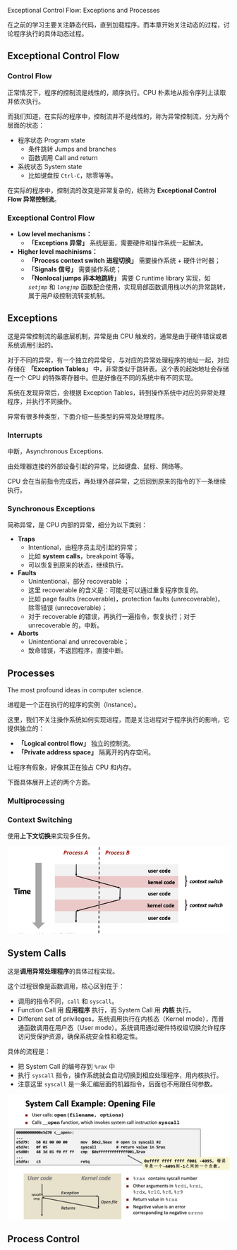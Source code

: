Exceptional Control Flow: Exceptions and Processes

在之前的学习主要关注静态代码，直到加载程序。而本章开始关注动态的过程，讨论程序执行的具体动态过程。

## Exceptional Control Flow

### Control Flow

正常情况下，程序的控制流是线性的，顺序执行。CPU 朴素地从指令序列上读取并依次执行。

而我们知道，在实际的程序中，控制流并不是线性的，称为异常控制流，分为两个层面的状态：

- 程序状态 Program state
    - 条件跳转 Jumps and branches
    - 函数调用 Call and return
- 系统状态 System state
    - 比如键盘按 `Ctrl-C`，除零等等。

在实际的程序中，控制流的改变是非常复杂的，统称为 **Exceptional Control Flow 异常控制流**。

### Exceptional Control Flow

- **Low level mechanisms：**
    - **「Exceptions 异常」** 系统层面，需要硬件和操作系统一起解决。
- **Higher level machinisms：**
    - **「Process context switch 进程切换」** 需要操作系统 + 硬件计时器；
    - **「Signals 信号」** 需要操作系统；
    - **「Nonlocal jumps 非本地跳转」** 需要 C runtime library 实现，如 *`setjmp`* 和 *`longjmp`* 函数配合使用，实现局部函数调用栈以外的异常跳转，属于用户级控制流转变机制。

## Exceptions

这是异常控制流的最底层机制，异常是由 CPU 触发的，通常是由于硬件错误或者系统调用引起的。

对于不同的异常，有一个独立的异常号，与对应的异常处理程序的地址一起，对应存储在 **「Exception Tables」** 中，非常类似于跳转表。这个表的起始地址会存储在一个 CPU 的特殊寄存器中。但是好像在不同的系统中有不同实现。

系统在发现异常后，会根据 Exception Tables，转到操作系统中对应的异常处理程序，并执行不同操作。

异常有很多种类型，下面介绍一些类型的异常及处理程序。

### Interrupts 

中断，Asynchronous Exceptions.

由处理器连接的外部设备引起的异常，比如键盘、鼠标、网络等。

CPU 会在当前指令完成后，再处理外部异常，之后回到原来的指令的下一条继续执行。

### Synchronous Exceptions

简称异常，是 CPU 内部的异常，细分为以下类别：

- **Traps**
    - Intentional，由程序员主动引起的异常；
    - 比如 **system calls**，breakpoint 等等。
    - 可以恢复到原来的状态，继续执行。
- **Faults**
    - Unintentional，部分 recoverable ；
    - 这里 recoverable 的含义是：可能是可以通过重复程序恢复的。
    - 比如 page faults (recoverable)，protection faults (unrecoverable)，除零错误 (unrecoverable)；
    - 对于 recoverable 的错误，再执行一遍指令，恢复执行；对于 unrecoverable 的，中断。
- **Aborts**
    - Unintentional and unrecoverable；
    - 致命错误，不返回程序，直接中断。


## Processes

The most profound ideas in computer science.

进程是一个正在执行的程序的实例（Instance）。

这里，我们不关注操作系统如何实现进程，而是关注进程对于程序执行的影响，它提供独立的：

- **「Logical control flow」** 独立的控制流。
- **「Private address space」** 隔离开的内存空间。

让程序有假象，好像其正在独占 CPU 和内存。

下面具体展开上述的两个方面。

### Multiprocessing

### Context Switching

使用**上下文切换**来实现多任务。

![Context Switching](./ecf-procs-02.jpg)

## System Calls

这是**调用异常处理程序**的具体过程实现。

这个过程很像是函数调用，核心区别在于：

- 调用的指令不同，`call` 和 `syscall`。
- Function Call 用 **应用程序** 执行，而 System Call 用 **内核** 执行。
- Different set of privileges，系统调用执行在内核态（Kernel mode），而普通函数调用在用户态（User mode）。系统调用通过硬件特权级切换允许程序访问受保护资源，确保系统安全性和稳定性。

具体的流程是：

- 把 System Call 的编号存到 `%rax` 中
- 执行 `syscall` 指令，操作系统就会自动切换到相应处理程序，用内核执行。
- 注意这里 `syscall` 是一条汇编层面的机器指令，后面也不用跟任何参数。

![System calls](./ecf-procs-01.jpg)


## Process Control

